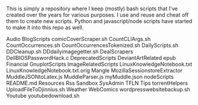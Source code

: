 This is simply a repository where I keep (mostly) bash scripts that I've created over the years for various purposes. I use and reuse and cheat off them to create new scripts. Python and javascript/node scripts have started to make it into this repo as well.

Audio
BlogScripts
comicCoverScraper.sh
CountCLIArgs.sh
CountOccurrences.sh
CountOccurrencesTokenized.sh
DailyScripts.sh
DDCleanup.sh
DDdailyimagegetter.sh
DealScrapers
DellBIOSPasswordHack.c
DeprecatedScripts
DeviantArtRelated
epub
Financial
GnuplotScripts
ImageRelatedScripts
LinuxKnowledgeNotebook.txt
LinuxKnowledgeNotebook.txt.orig
Mangle
MozillaSessionstoreExtractor
MuddleJSONtoLatex.js
MuddleParser.js
myMuddle.json
nodeScripts
README.md
Resources
Rss
Sandbox
SysAdmin
TFLN
Tips
torrentHelpers
UploadFileToDjinnius.sh
Weather
WebComics
wordpresswebsitebackup.sh
Youtube
youtubedownload.sh
